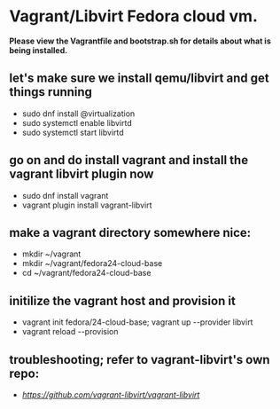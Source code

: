 # Vagrant/Libvirt Fedora cloud vm.
**Please view the Vagrantfile and bootstrap.sh for details about what is being installed.**

## let's make sure we install qemu/libvirt and get things running
* sudo dnf install @virtualization
* sudo systemctl enable libvirtd
* sudo systemctl start libvirtd

## go on and do install vagrant and install the vagrant libvirt plugin now
* sudo dnf install vagrant
* vagrant plugin install vagrant-libvirt

## make a vagrant directory somewhere nice:
* mkdir ~/vagrant
* mkdir ~/vagrant/fedora24-cloud-base
* cd ~/vagrant/fedora24-cloud-base

## initilize the vagrant host and provision it
* vagrant init fedora/24-cloud-base; vagrant up --provider libvirt
* vagrant reload --provision


## troubleshooting; refer to vagrant-libvirt's own repo:
* *https://github.com/vagrant-libvirt/vagrant-libvirt*
